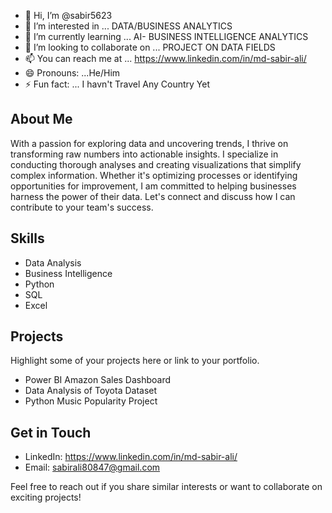 - 👋 Hi, I’m @sabir5623
- 👀 I’m interested in ... DATA/BUSINESS ANALYTICS
- 🌱 I’m currently learning ... AI- BUSINESS INTELLIGENCE ANALYTICS
- 💞️ I’m looking to collaborate on ... PROJECT ON DATA FIELDS
- 📫 You can reach me at ... https://www.linkedin.com/in/md-sabir-ali/
- 😄 Pronouns: ...He/Him
- ⚡ Fun fact: ... I havn't Travel Any Country Yet
 
## About Me
  
With a passion for exploring data and uncovering trends, I thrive on transforming raw numbers into actionable insights. I specialize in conducting thorough analyses and creating visualizations that simplify complex information. Whether it's optimizing processes or identifying opportunities for improvement, I am committed to helping businesses harness the power of their data. Let's connect and discuss how I can contribute to your team's success.

## Skills

- Data Analysis
- Business Intelligence
- Python
- SQL
- Excel

## Projects

Highlight some of your projects here or link to your portfolio.

- Power BI Amazon Sales Dashboard 
- Data Analysis of  Toyota Dataset
- Python Music Popularity Project

## Get in Touch

- LinkedIn: https://www.linkedin.com/in/md-sabir-ali/
- Email: sabirali80847@gmail.com

Feel free to reach out if you share similar interests or want to collaborate on exciting projects!

<!---
sabir5623/sabir5623 is a ✨ special ✨ repository because its `README.md` (this file) appears on your GitHub profile.
You can click the Preview link to take a look at your changes.
--->
